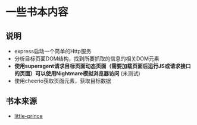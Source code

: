 # 一些书本内容

## 说明

- express启动一个简单的Http服务
- 分析目标页面DOM结构，找到所要抓取的信息的相关DOM元素
- **使用superagent请求目标页面动态页面（需要加载页面后运行JS或请求接口的页面）可以使用Nightmare模拟浏览器访问** (未测试)
- 使用cheerio获取页面元素，获取目标数据

## 书本来源
- [little-prince](http://www.newxue.com/mingzhu/littleprince/)
